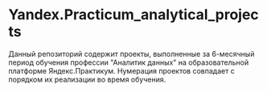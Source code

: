 # Yandex.Practicum_analytical_projects
Данный репозиторий содержит проекты, выполненные за 6-месячный период обучения профессии "Аналитик данных" на образовательной платформе Яндекс.Практикум.
Нумерация проектов совпадает с порядком их реализации во время обучения.
